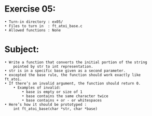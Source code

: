 # Exercise 05:
	• Turn-in directory : ex05/
	• Files to turn in  : ft_atoi_base.c
	• Allowed functions : None
# Subject:
	• Write a function that converts the initial portion of the string
		pointed by str to int representation.
	• str is in a specific base given as a second parameter.
	• excepted the base rule, the function should work exactly like ft_atoi.
	• If there’s an invalid argument, the function should return 0.
		• Examples of invalid:
			• base is empty or size of 1
			• base contains the same character twice 
			• base contains + or - or whitespaces
	• Here’s how it should be prototyped :
		int ft_atoi_base(char *str, char *base)
